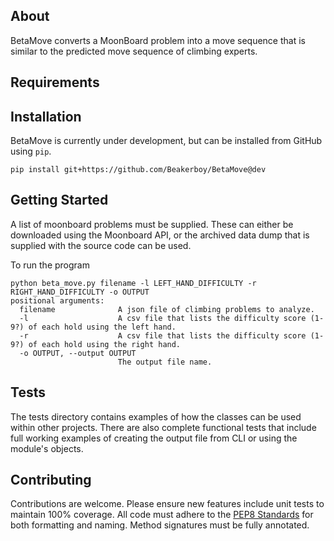 ## About
BetaMove converts a MoonBoard problem into a move sequence that is similar to the predicted move sequence of climbing experts.

## Requirements

## Installation
BetaMove is currently under development, but can be installed from GitHub using `pip`.
```
pip install git+https://github.com/Beakerboy/BetaMove@dev
```

## Getting Started
A list of moonboard problems must be supplied. These can either be downloaded using the Moonboard API, or the archived data dump that is supplied with the source code can be used.

To run the program
```
python beta_move.py filename -l LEFT_HAND_DIFFICULTY -r RIGHT_HAND_DIFFICULTY -o OUTPUT
positional arguments:
  filename              A json file of climbing problems to analyze.
  -l                    A csv file that lists the difficulty score (1-9?) of each hold using the left hand.
  -r                    A csv file that lists the difficulty score (1-9?) of each hold using the right hand.
  -o OUTPUT, --output OUTPUT
                        The output file name.
```

## Tests
The tests directory contains examples of how the classes can be used within other projects. There are also complete functional tests that include full working examples of creating the output file from CLI or using the module's objects.

## Contributing
Contributions are welcome. Please ensure new features include unit tests to maintain 100% coverage. All code must adhere to the [PEP8 Standards](https://peps.python.org/pep-0008/) for both formatting and naming. Method signatures must be fully annotated.
